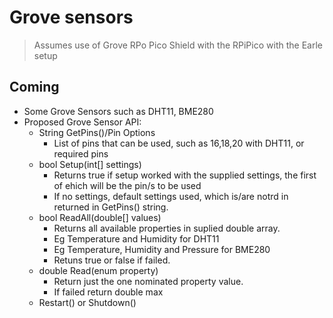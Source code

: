 # Grove sensors

> Assumes use of Grove RPo Pico Shield with the RPiPico with the Earle setup

## Coming

- Some Grove Sensors such as DHT11, BME280
- Proposed Grove Sensor API:
  - String GetPins()/Pin Options
    - List of pins that can be used, such as 16,18,20 with DHT11, or required pins
  - bool Setup(int[] settings)
    - Returns true if setup worked with the supplied settings, the first of ehich will be the pin/s to be used
    - If no settings, default settings used, which is/are notrd in returned in GetPins() string.
  - bool ReadAll(double[] values)
    - Returns all available properties in suplied double array.
    - Eg Temperature and Humidity for DHT11
    - Eg Temperature, Humidity and Pressure for BME280
    - Retuns true or false if failed.
  - double Read(enum property)
    - Return just the one nominated property value.
    - If failed return double max
  - Restart() or Shutdown()
